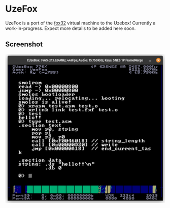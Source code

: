 # UzeFox

UzeFox is a port of the [fox32](https://github.com/fox32-arch/fox32) virtual machine to the Uzebox! Currently a work-in-progress. Expect more details to be added here soon.

## Screenshot

![Screenshot of UzeFox running in cuzebox](docs/screenshots/screenshot1.png)
